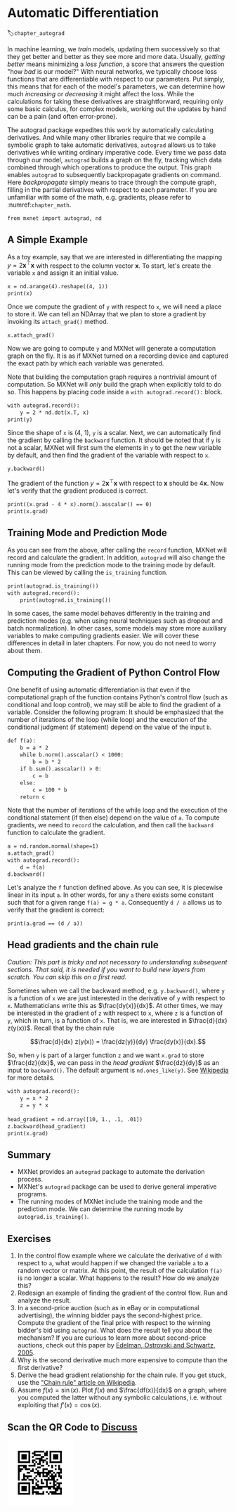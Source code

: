 # Automatic Differentiation
:label:`chapter_autograd`

In machine learning, we *train* models, updating them successively so that they get better and better as they see more and more data. Usually, *getting better* means minimizing a *loss function*, a score that answers the question "how *bad* is our model?" With neural networks, we typically choose loss functions that are differentiable with respect to our parameters.
Put simply, this means that for each of the model's parameters, we can determine how much *increasing* or *decreasing* it might affect the loss. While the calculations for taking these derivatives are straightforward, requiring only some basic calculus, for complex models, working out the updates by hand can be a pain (and often error-prone).

The autograd package expedites this work by automatically calculating derivatives. And while many other libraries require that we compile a symbolic graph to take automatic derivatives, `autograd` allows us to take derivatives while writing  ordinary imperative code. Every time we pass data through our model, `autograd` builds a graph on the fly, tracking which data combined through which operations to produce the output. This graph enables `autograd` to subsequently backpropagate gradients on command. Here *backpropagate* simply means to trace through the compute graph, filling in the partial derivatives with respect to each parameter. If you are unfamiliar with some of the math, e.g. gradients, please refer to :numref:`chapter_math`.

```{.python .input  n=1}
from mxnet import autograd, nd
```

## A Simple Example

As a toy example, say that we are interested in differentiating the mapping $y = 2\mathbf{x}^{\top}\mathbf{x}$ with respect to the column vector $\mathbf{x}$. To start, let's create the variable `x` and assign it an initial value.

```{.python .input  n=2}
x = nd.arange(4).reshape((4, 1))
print(x)
```

Once we compute the gradient of ``y`` with respect to ``x``, we will need a place to store it. We can tell an NDArray that we plan to store a gradient by invoking its ``attach_grad()`` method.

```{.python .input  n=3}
x.attach_grad()
```

Now we are going to compute ``y`` and MXNet will generate a computation graph on the fly. It is as if MXNet turned on a recording device and captured the exact path by which each variable was generated.

Note that building the computation graph requires a nontrivial amount of computation. So MXNet will *only* build the graph when explicitly told to do so. This happens by placing code inside a ``with autograd.record():`` block.

```{.python .input  n=4}
with autograd.record():
    y = 2 * nd.dot(x.T, x)
print(y)
```

Since the shape of `x` is (4, 1), `y` is a scalar. Next, we can automatically find the gradient by calling the `backward` function. It should be noted that if `y` is not a scalar, MXNet will first sum the elements in `y` to get the new variable by default, and then find the gradient of the variable with respect to `x`.

```{.python .input  n=5}
y.backward()
```

The gradient of the function $y = 2\mathbf{x}^{\top}\mathbf{x}$ with respect to $\mathbf{x}$ should be $4\mathbf{x}$. Now let's verify that the gradient produced is correct.

```{.python .input  n=6}
print((x.grad - 4 * x).norm().asscalar() == 0)
print(x.grad)
```

## Training Mode and Prediction Mode

As you can see from the above, after calling the `record` function, MXNet will record and calculate the gradient. In addition, `autograd` will also change the running mode from the prediction mode to the training mode by default. This can be viewed by calling the `is_training` function.

```{.python .input  n=7}
print(autograd.is_training())
with autograd.record():
    print(autograd.is_training())
```

In some cases, the same model behaves differently in the training and prediction modes (e.g. when using neural techniques such as dropout and batch normalization). In other cases, some models may store more auxiliary variables to make computing gradients easier. We will cover these differences in detail in later chapters. For now, you do not need to worry about them.

## Computing the Gradient of Python Control Flow

One benefit of using automatic differentiation is that even if the computational graph of the function contains Python's control flow (such as conditional and loop control), we may still be able to find the gradient of a variable. Consider the following program:  It should be emphasized that the number of iterations of the loop (while loop) and the execution of the conditional judgment (if statement) depend on the value of the input `b`.

```{.python .input  n=8}
def f(a):
    b = a * 2
    while b.norm().asscalar() < 1000:
        b = b * 2
    if b.sum().asscalar() > 0:
        c = b
    else:
        c = 100 * b
    return c
```

Note that the number of iterations of the while loop and the execution of the conditional statement (if then else) depend on the value of `a`. To compute gradients, we need to `record` the calculation, and then call the `backward` function to calculate the gradient.

```{.python .input  n=9}
a = nd.random.normal(shape=1)
a.attach_grad()
with autograd.record():
    d = f(a)
d.backward()
```

Let's analyze the `f` function defined above. As you can see, it is piecewise linear in its input `a`. In other words, for any `a` there exists some constant such that for a given range `f(a) = g * a`. Consequently `d / a` allows us to verify that the gradient is correct:

```{.python .input  n=10}
print(a.grad == (d / a))
```

## Head gradients and the chain rule

*Caution: This part is tricky and not necessary to understanding subsequent sections. That said, it is needed if you want to build new layers from scratch. You can skip this on a first read.*

Sometimes when we call the backward method, e.g. `y.backward()`, where
`y` is a function of `x` we are just interested in the derivative of
`y` with respect to `x`. Mathematicians write this as
$\frac{dy(x)}{dx}$. At other times, we may be interested in the
gradient of `z` with respect to `x`, where `z` is a function of `y`,
which in turn, is a function of `x`. That is, we are interested in
$\frac{d}{dx} z(y(x))$. Recall that by the chain rule

$$\frac{d}{dx} z(y(x)) = \frac{dz(y)}{dy} \frac{dy(x)}{dx}.$$

So, when ``y`` is part of a larger function ``z`` and we want ``x.grad`` to store $\frac{dz}{dx}$, we can pass in the *head gradient* $\frac{dz}{dy}$ as an input to ``backward()``. The default argument is ``nd.ones_like(y)``. See [Wikipedia](https://en.wikipedia.org/wiki/Chain_rule) for more details.

```{.python .input  n=11}
with autograd.record():
    y = x * 2
    z = y * x

head_gradient = nd.array([10, 1., .1, .01])
z.backward(head_gradient)
print(x.grad)
```

## Summary

* MXNet provides an `autograd` package to automate the derivation process.
* MXNet's `autograd` package can be used to derive general imperative programs.
* The running modes of MXNet include the training mode and the prediction mode. We can determine the running mode by `autograd.is_training()`.

## Exercises

1. In the control flow example where we calculate the derivative of `d` with respect to `a`, what would happen if we changed the variable `a` to a random vector or matrix. At this point, the result of the calculation `f(a)` is no longer a scalar. What happens to the result? How do we analyze this?
1. Redesign an example of finding the gradient of the control flow. Run and analyze the result.
1. In a second-price auction (such as in eBay or in computational advertising), the winning bidder pays the second-highest price. Compute the gradient of the final price with respect to the winning bidder's bid using `autograd`. What does the result tell you about the mechanism? If you are curious to learn more about second-price auctions, check out this paper by [Edelman, Ostrovski and Schwartz, 2005](https://www.benedelman.org/publications/gsp-060801.pdf).
1. Why is the second derivative much more expensive to compute than the first derivative?
1. Derive the head gradient relationship for the chain rule. If you get stuck, use the ["Chain rule" article on Wikipedia](https://en.wikipedia.org/wiki/Chain_rule).
1. Assume $f(x) = \sin(x)$. Plot $f(x)$ and $\frac{df(x)}{dx}$ on a graph, where you computed the latter without any symbolic calculations, i.e. without exploiting that $f'(x) = \cos(x)$.

## Scan the QR Code to [Discuss](https://discuss.mxnet.io/t/2318)

![](../img/qr_autograd.svg)
